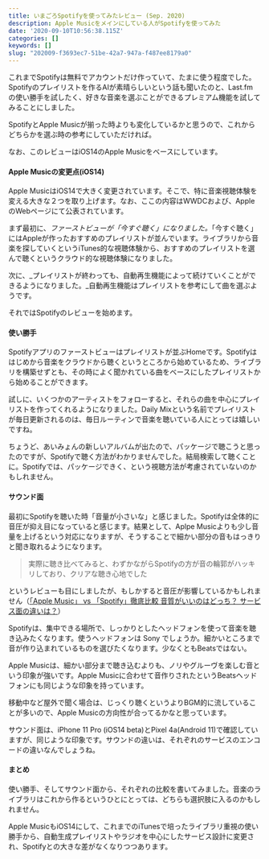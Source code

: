 ```yaml
---
title: いまごろSpotifyを使ってみたレビュー (Sep. 2020)
description: Apple Musicをメインにしている人がSpotifyを使ってみた
date: '2020-09-10T10:56:38.115Z'
categories: []
keywords: []
slug: "202009-f3693ec7-51be-42a7-947a-f487ee8179a0"
---
```

これまでSpotifyは無料でアカウントだけ作っていて、たまに使う程度でした。Spotifyのプレイリストを作るAIが素晴らしいという話も聞いたのと、Last.fm の使い勝手を試したく、好きな音楽を選ぶことができるプレミアム機能を試してみることにしました。

SpotifyとApple Musicが揃った時よりも変化しているかと思うので、これからどちらかを選ぶ時の参考にしていただければ。

なお、このレビューはiOS14のApple Musicをベースにしています。

#### Apple Musicの変更点(iOS14)

Apple MusicはiOS14で大きく変更されています。そこで、特に音楽視聴体験を変える大きな２つを取り上げます。なお、ここの内容はWWDCおよび、AppleのWebページにて公表されています。

まず最初に、_ファーストビューが「今すぐ聴く」になりました。_「今すぐ聴く」にはAppleが作ったおすすめのプレイリストが並んでいます。ライブラリから音楽を探していくというiTunes的な視聴体験から、おすすめのプレイリストを選んで聴くというクラウド的な視聴体験になりました。

次に、_プレイリストが終わっても、自動再生機能によって続けていくことができるようになりました。_自動再生機能はプレイリストを参考にして曲を選ぶようです。

それではSpotifyのレビューを始めます。

#### 使い勝手

Spotifyアプリのファーストビューはプレイリストが並ぶHomeです。Spotifyははじめから音楽をクラウドから聴くというところから始めているため、ライブラリを構築せずとも、その時によく聞かれている曲をベースにしたプレイリストから始めることができます。

試しに、いくつかのアーティストをフォローすると、それらの曲を中心にプレイリストを作ってくれるようになりました。Daily Mixという名前でプレイリストが毎日更新されるのは、毎日ルーティンで音楽を聴いている人にとっては嬉しいですね。

ちょうど、あいみょんの新しいアルバムが出たので、パッケージで聴こうと思ったのですが、Spotifyで聴く方法がわかりませんでした。結局検索して聴くことに。Spotifyでは、パッケージできく、という視聴方法が考慮されていないのかもしれません。

#### サウンド面

最初にSpotifyを聴いた時「音量が小さいな」と感じました。Spotifyは全体的に音圧が抑え目になっていると感じます。結果として、Aplpe Musicよりも少し音量を上げるという対応になりますが、そうすることで細かい部分の音もはっきりと聞き取れるようになります。

> 実際に聴き比べてみると、わずかながらSpotifyの方が音の輪郭がハッキリしており、クリアな聴き心地でした

というレビューも目にしましたが、もしかすると音圧が影響しているかもしれません（[「Apple Music」 vs 「Spotify」徹底比較 音質がいいのはどっち？ サービス面の違いは？](https://mobareco.jp/a147810/)）

Spotifyは、集中できる場所で、しっかりとしたヘッドフォンを使って音楽を聴き込みたくなります。使うヘッドフォンは Sony でしょうか。細かいところまで音が作り込まれているものを選びたくなります。少なくともBeatsではない。

Apple Musicは、細かい部分まで聴き込むよりも、ノリやグルーヴを楽しむ音という印象が強いです。Apple Musicに合わせて音作りされたというBeatsヘッドフォンにも同じような印象を持っています。

移動中など屋外で聞く場合は、じっくり聴くというよりBGM的に流していることが多いので、Apple Musicの方向性が合ってるかなと思っています。

サウンド面は、iPhone 11 Pro (iOS14 beta)とPixel 4a(Android 11)で確認していますが、同じような印象です。サウンドの違いは、それぞれのサービスのエンコードの違いなんでしょうね。

#### まとめ

使い勝手、そしてサウンド面から、それぞれの比較を書いてみました。音楽のライブラリはこれから作るというひとにとっては、どちらも選択肢に入るのかもしれません。

Apple MusicもiOS14にして、これまでのiTunesで培ったライブラリ重視の使い勝手から、自動生成プレイリストやラジオを中心にしたサービス設計に変更され、Spotifyとの大きな差がなくなりつつあります。